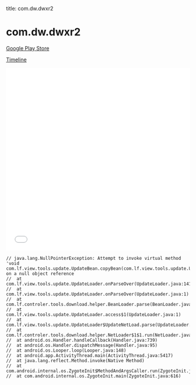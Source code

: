 title: com.dw.dwxr2

# com.dw.dwxr2

[Google Play Store](https://play.google.com/store/apps/details?id=com.dw.dwxr2)

[Timeline](./vis-timeline.html)

<iframe src="./vis-timeline.html" width="100%" height="500px" style="border:none;"></iframe>

```
// java.lang.NullPointerException: Attempt to invoke virtual method 'void com.lf.view.tools.update.UpdateBean.copyBean(com.lf.view.tools.update.UpdateBean)' on a null object reference
// 	at com.lf.view.tools.update.UpdateLoader.onParseOver(UpdateLoader.java:141)
// 	at com.lf.view.tools.update.UpdateLoader.onParseOver(UpdateLoader.java:1)
// 	at com.lf.controler.tools.download.helper.BeanLoader.parse(BeanLoader.java:32)
// 	at com.lf.view.tools.update.UpdateLoader.access$1(UpdateLoader.java:1)
// 	at com.lf.view.tools.update.UpdateLoader$UpdateNetLoad.parse(UpdateLoader.java:162)
// 	at com.lf.controler.tools.download.helper.NetLoader$1$1.run(NetLoader.java:170)
// 	at android.os.Handler.handleCallback(Handler.java:739)
// 	at android.os.Handler.dispatchMessage(Handler.java:95)
// 	at android.os.Looper.loop(Looper.java:148)
// 	at android.app.ActivityThread.main(ActivityThread.java:5417)
// 	at java.lang.reflect.Method.invoke(Native Method)
// 	at com.android.internal.os.ZygoteInit$MethodAndArgsCaller.run(ZygoteInit.java:726)
// 	at com.android.internal.os.ZygoteInit.main(ZygoteInit.java:616)

```



